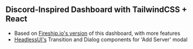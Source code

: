 ## Discord-Inspired Dashboard with TailwindCSS + React

- Based on [Fireship.io's version](https://github.com/fireship-io/tailwind-dashboard) of this dashboard, with more features
- [HeadlessUI's](https://headlessui.dev) Transition and Dialog components for 'Add Server' modal
